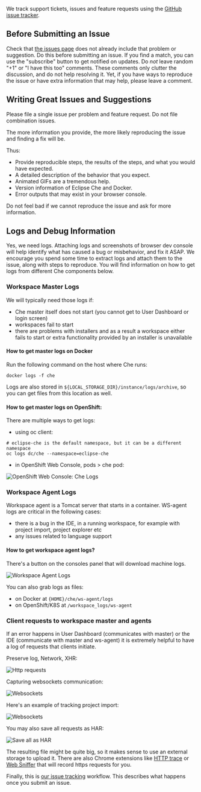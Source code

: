 We track support tickets, issues and feature requests using the [GitHub issue tracker](http://github.com/eclipse/che).

Before Submitting an Issue
--------------------------
Check that [the issues page](https://github.com/eclipse/che/issues)
does not already include that problem or suggestion. Do this before submitting an issue.
If you find a match, you can use the "subscribe" button to get notified on
updates. Do *not* leave random "+1" or "I have this too" comments. These comments only
clutter the discussion, and do not help resolving it. Yet, if you
have ways to reproduce the issue or have extra information that may help, 
please leave a comment.

Writing Great Issues and Suggestions
------------------------------------
Please file a single issue per problem and feature request. Do not file combination issues.

The more information you provide, the more likely reproducing the issue and finding a fix will be. 

Thus:
* Provide reproducible steps, the results of the steps, and what you would have expected.
* A detailed description of the behavior that you expect.
* Animated GIFs are a tremendous help.
* Version information of Eclipse Che and Docker.
* Error outputs that may exist in your browser console.

Do not feel bad if we cannot reproduce the issue and ask for more information.

Logs and Debug Information
--------------------------
Yes, we need logs. Attaching logs and screenshots of browser dev console will help identify what has caused a bug or misbehavior, and fix it ASAP. We encourage you spend some time to extract logs and attach them to the issue, along with steps to reproduce. You will find information on how to get logs from different Che components below.

### Workspace Master Logs

We will typically need those logs if:
* Che master itself does not start (you cannot get to User Dashboard or login screen)
* workspaces fail to start
* there are problems with installers and as a result a workspace either fails to start or extra functionality provided by an installer is unavailable

#### How to get master logs on Docker

Run the following command on the host where Che runs:

```
docker logs -f che
```
Logs are also stored in `${LOCAL_STORAGE_DIR}/instance/logs/archive`, so you can get files from this location as well.

#### How to get master logs on OpenShift:

There are multiple ways to get logs:

* using oc client:

```
# eclipse-che is the default namespace, but it can be a different namespace
oc logs dc/che --namespace=eclipse-che
```

* in OpenShift Web Console, pods > che pod:

![OpenShift Web Console: Che Logs](https://user-images.githubusercontent.com/5337267/42504636-0bfd657e-8445-11e8-9e84-8a38da99abfe.png)

### Workspace Agent Logs

Workspace agent is a Tomcat server that starts in a container. WS-agent logs are critical in the following cases:

* there is a bug in the IDE, in a running workspace, for example with project import, project explorer etc
* any issues related to language support

#### How to get workspace agent logs?

There's a button on the consoles panel that will download machine logs.

![Workspace Agent Logs](https://user-images.githubusercontent.com/5337267/42514683-ac1ecae4-8462-11e8-9b64-d4229bac1dae.png)

You can also grab logs as files:
* on Docker at `{HOME}/che/ws-agent/logs`
* on OpenShift/K8S at `/workspace_logs/ws-agent`

### Client requests to workspace master and agents

If an error happens in User Dashboard (communicates with master) or the IDE (communicate with master and ws-agent) it is extremely helpful to have a log of requests that clients initiate.

Preserve log, Network, XHR:

![Http requests](https://user-images.githubusercontent.com/5337267/42517216-e06561a0-8467-11e8-8079-5fb8d2724095.gif)

Capturing websockets communication:

![Websockets](https://user-images.githubusercontent.com/5337267/42517225-e79293da-8467-11e8-8a09-a997dd3e036d.gif)

Here's an example of tracking project import:

![Websockets](https://user-images.githubusercontent.com/5337267/42517870-64a06b44-8469-11e8-96d2-b46033c2703d.gif)

You may also save all requests as HAR:

![Save all as HAR](https://user-images.githubusercontent.com/5337267/42518456-8d6667a8-846a-11e8-924f-f1a569477046.png)

The resulting file might be quite big, so it makes sense to use an external storage to upload it. There are also Chrome extensions like [HTTP trace](https://chrome.google.com/webstore/detail/http-trace/idladlllljmbcnfninpljlkaoklggknp) or [Web Sniffer](https://chrome.google.com/webstore/detail/web-sniffer/ndfgffclcpdbgghfgkmooklaendohaef) that will record https requests for you.

Finally, this is [our issue tracking](https://github.com/eclipse/che/wiki/Issue-Tracking) workflow. This describes what happens once you submit an issue.

